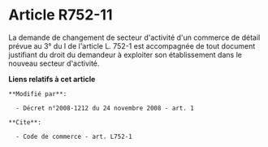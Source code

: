 # Article R752-11

La demande de changement de secteur d'activité d'un commerce de détail prévue au 3° du I de l'article L. 752-1 est
accompagnée de tout document justifiant du droit du demandeur à exploiter son établissement dans le nouveau secteur
d'activité.

**Liens relatifs à cet article**

	**Modifié par**:

	  - Décret n°2008-1212 du 24 novembre 2008 - art. 1

	**Cite**:

	  - Code de commerce - art. L752-1
